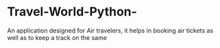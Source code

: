 # Travel-World-Python-
An application designed for Air travelers, it helps in booking air tickets as well as to keep a track on the same
